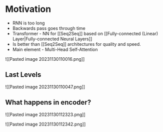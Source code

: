 # Motivation
- RNN is too long
- Backwards pass goes through time
- Transformer - NN for [[Seq2Seq]] based on [[Fully-connected (Linear) Layer|Fully-connected Neural Layers]]
- Is better than [[Seq2Seq]] architectures for quality and speed.
- Main element - Multi-Head Self-Attention

![[Pasted image 20231130110016.png]]

## Last Levels
![[Pasted image 20231130110047.png]]

## What happens in encoder?
![[Pasted image 20231130112323.png]]

![[Pasted image 20231130112342.png]]


